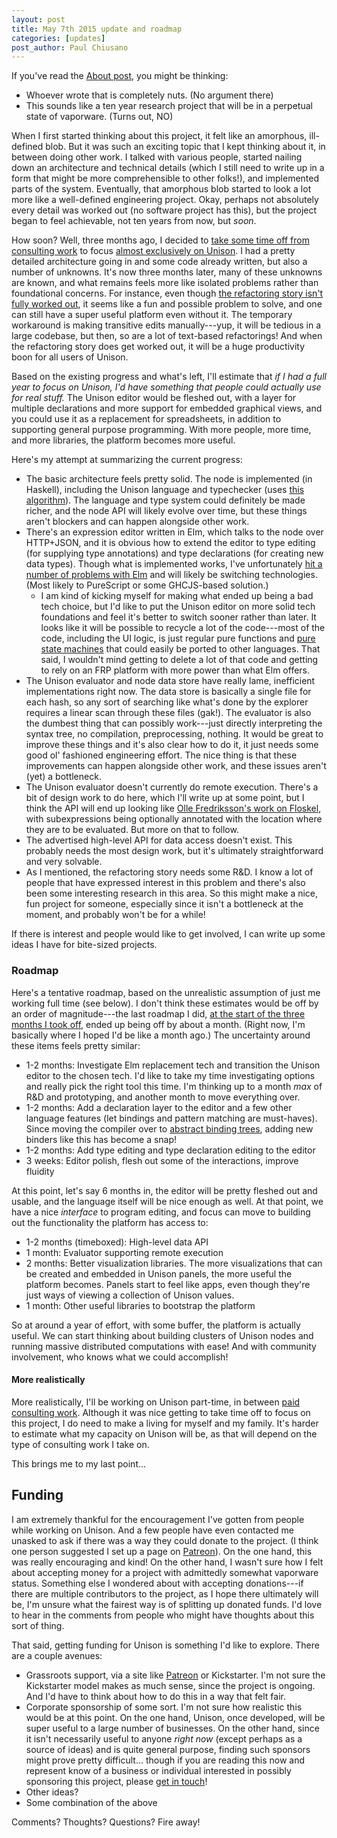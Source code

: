 ```yaml
---
layout: post
title: May 7th 2015 update and roadmap
categories: [updates]
post_author: Paul Chiusano
---
```


If you've read the [About post](/2015-05-07/about.html#post-start), you might be thinking:

* Whoever wrote that is completely nuts. (No argument there)
* This sounds like a ten year research project that will be in a perpetual state of vaporware. (Turns out, NO)

When I first started thinking about this project, it felt like an amorphous, ill-defined blob. But it was such an exciting topic that I kept thinking about it, in between doing other work. I talked with various people, started nailing down an architecture and technical details (which I still need to write up in a form that might be more comprehensible to other folks!), and implemented parts of the system. Eventually, that amorphous blob started to look a lot more like a well-defined engineering project. Okay, perhaps not absolutely every detail was worked out (no software project has this), but the project began to feel achievable, not ten years from now, but _soon_.

How soon? Well, three months ago, I decided to [take some time off from consulting work](http://pchiusano.github.io/2015-01-26/unison-kickoff.html) to focus [almost exclusively on Unison](http://pchiusano.io/unison). I had a pretty detailed architecture going in and some code already written, but also a number of unknowns. It's now three months later, many of these unknowns are known, and what remains feels more like isolated problems rather than foundational concerns. For instance, even though [the refactoring story isn't fully worked out](https://pchiusano.github.io/2015-04-23/unison-update7.html#refactoring-sessions), it seems like a fun and possible problem to solve, and one can still have a super useful platform even without it. The temporary workaround is making transitive edits manually---yup, it will be tedious in a large codebase, but then, so are a lot of text-based refactorings! And when the refactoring story does get worked out, it will be a huge productivity boon for all users of Unison.

Based on the existing progress and what's left, I'll estimate that _if I had a full year to focus on Unison, I'd have something that people could actually use for real stuff._ The Unison editor would be fleshed out, with a layer for multiple declarations and more support for embedded graphical views, and you could use it as a replacement for spreadsheets, in addition to supporting general purpose programming. With more people, more time, and more libraries, the platform becomes more useful.

Here's my attempt at summarizing the current progress:

* The basic architecture feels pretty solid. The node is implemented (in Haskell), including the Unison language and typechecker (uses [this algorithm](http://www.mpi-sws.org/~neelk/bidir.pdf)). The language and type system could definitely be made richer, and the node API will likely evolve over time, but these things aren't blockers and can happen alongside other work.
* There's an expression editor written in Elm, which talks to the node over HTTP+JSON, and it is obvious how to extend the editor to type editing (for supplying type annotations) and type declarations (for creating new data types). Though what is implemented works, I've unfortunately [hit a number of problems with Elm](https://pchiusano.github.io/2015-04-23/unison-update7.html#elm-troubles) and will likely be switching technologies. (Most likely to PureScript or some GHCJS-based solution.)
  * I am kind of kicking myself for making what ended up being a bad tech choice, but I'd like to put the Unison editor on more solid tech foundations and feel it's better to switch sooner rather than later. It looks like it will be possible to recycle a lot of the code---most of the code, including the UI logic, is just regular pure functions and [pure state machines](https://github.com/unisonweb/platform/blob/master/editor/src/Elmz/Moore.elm) that could easily be ported to other languages. That said, I wouldn't mind getting to delete a lot of that code and getting to rely on an FRP platform with more power than what Elm offers.
* The Unison evaluator and node data store have really lame, inefficient implementations right now. The data store is basically a single file for each hash, so any sort of searching like what's done by the explorer requires a linear scan through these files (gak!). The evaluator is also the dumbest thing that can possibly work---just directly interpreting the syntax tree, no compilation, preprocessing, nothing. It would be great to improve these things and it's also clear how to do it, it just needs some good ol' fashioned engineering effort. The nice thing is that these improvements can happen alongside other work, and these issues aren't (yet) a bottleneck.
* The Unison evaluator doesn't currently do remote execution. There's a bit of design work to do here, which I'll write up at some point, but I think the API will end up looking like [Olle Fredriksson's work on Floskel](http://www.cs.bham.ac.uk/~drg/papers/ifl14.pdf), with subexpressions being optionally annotated with the location where they are to be evaluated.  But more on that to follow.
* The advertised high-level API for data access doesn't exist. This probably needs the most design work, but it's ultimately straightforward and very solvable.
* As I mentioned, the refactoring story needs some R&D. I know a lot of people that have expressed interest in this problem and there's also been some interesting research in this area. So this might make a nice, fun project for someone, especially since it isn't a bottleneck at the moment, and probably won't be for a while!

If there is interest and people would like to get involved, I can write up some ideas I have for bite-sized projects.

### Roadmap

Here's a tentative roadmap, based on the unrealistic assumption of just me working full time (see below). I don't think these estimates would be off by an order of magnitude---the last roadmap I did, [at the start of the three months I took off](http://pchiusano.github.io/2015-01-26/unison-kickoff.html), ended up being off by about a month. (Right now, I'm basically where I hoped I'd be like a month ago.) The uncertainty around these items feels pretty similar:

* 1-2 months: Investigate Elm replacement tech and transition the Unison editor to the chosen tech. I'd like to take my time investigating options and really pick the right tool this time. I'm thinking up to a month _max_ of R&D and prototyping, and another month to move everything over.
* 1-2 months: Add a declaration layer to the editor and a few other language features (let bindings and pattern matching are must-haves). Since moving the compiler over to [abstract binding trees](http://semantic-domain.blogspot.com/2015/03/abstract-binding-trees.html), adding new binders like this has become a snap!
* 1-2 months: Add type editing and type declaration editing to the editor
* 3 weeks: Editor polish, flesh out some of the interactions, improve fluidity

At this point, let's say 6 months in, the editor will be pretty fleshed out and usable, and the language itself will be nice enough as well. At that point, we have a nice _interface_ to program editing, and focus can move to building out the functionality the platform has access to:

* 1-2 months (timeboxed): High-level data API
* 1 month: Evaluator supporting remote execution
* 2 months: Better visualization libraries. The more visualizations that can be created and embedded in Unison panels, the more useful the platform becomes. Panels start to feel like apps, even though they're just ways of viewing a collection of Unison values.
* 1 month: Other useful libraries to bootstrap the platform

So at around a year of effort, with some buffer, the platform is actually useful. We can start thinking about building clusters of Unison nodes and running massive distributed computations with ease! And with community involvement, who knows what we could accomplish!

#### More realistically

More realistically, I'll be working on Unison part-time, in between [paid consulting work](https://pchiusano.github.io/consulting-services). Although it was nice getting to take time off to focus on this project, I do need to make a living for myself and my family. It's harder to estimate what my capacity on Unison will be, as that will depend on the type of consulting work I take on.

This brings me to my last point...

## <a id="funding"/> Funding

I am extremely thankful for the encouragement I've gotten from people while working on Unison. And a few people have even contacted me unasked to ask if there was a way they could donate to the project. (I think one person suggested I set up a page on [Patreon](https://www.patreon.com/)). On the one hand, this was really encouraging and kind! On the other hand, I wasn't sure how I felt about accepting money for a project with admittedly somewhat vaporware status. Something else I wondered about with accepting donations---if there are multiple contributors to the project, as I hope there ultimately will be, I'm unsure what the fairest way is of splitting up donated funds. I'd love to hear in the comments from people who might have thoughts about this sort of thing.

That said, getting funding for Unison is something I'd like to explore. There are a couple avenues:

* Grassroots support, via a site like [Patreon](https://www.patreon.com/) or Kickstarter. I'm not sure the Kickstarter model makes as much sense, since the project is ongoing. And I'd have to think about how to do this in a way that felt fair.
* Corporate sponsorship of some sort. I'm not sure how realistic this would be at this point. On the one hand, Unison, once developed, will be super useful to a large number of businesses. On the other hand, since it isn't necessarily useful to anyone _right now_ (except perhaps as a source of ideas) and is quite general purpose, finding such sponsors might prove pretty difficult... though if you are reading this now and represent know of a business or individual interested in possibly sponsoring this project, please [get in touch](mailto:paul.chiusano@stage-n.com)!
* Other ideas?
* Some combination of the above

Comments? Thoughts? Questions? Fire away!
